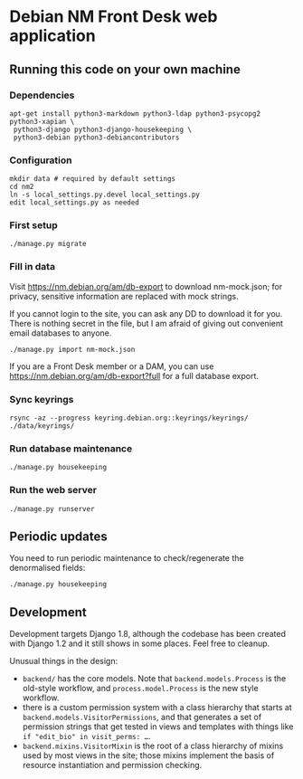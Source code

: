 Debian NM Front Desk web application
====================================

## Running this code on your own machine
### Dependencies

    apt-get install python3-markdown python3-ldap python3-psycopg2 python3-xapian \
     python3-django python3-django-housekeeping \
     python3-debian python3-debiancontributors

### Configuration

    mkdir data # required by default settings
    cd nm2
    ln -s local_settings.py.devel local_settings.py
    edit local_settings.py as needed

### First setup
    
    ./manage.py migrate

### Fill in data
Visit https://nm.debian.org/am/db-export to download nm-mock.json; for privacy,
sensitive information are replaced with mock strings.

If you cannot login to the site, you can ask any DD to download it for you.
There is nothing secret in the file, but I am afraid of giving out convenient
email databases to anyone.

    ./manage.py import nm-mock.json

If you are a Front Desk member or a DAM, you can use
https://nm.debian.org/am/db-export?full for a full database export.

### Sync keyrings
    rsync -az --progress keyring.debian.org::keyrings/keyrings/  ./data/keyrings/

### Run database maintenance
    
    ./manage.py housekeeping

### Run the web server
    
    ./manage.py runserver


## Periodic updates
You need to run periodic maintenance to check/regenerate the denormalised
fields:

    ./manage.py housekeeping


## Development
Development targets Django 1.8, although the codebase has been created with
Django 1.2 and it still shows in some places. Feel free to cleanup.

Unusual things in the design:

* `backend/` has the core models. Note that `backend.models.Process` is the
  old-style workflow, and `process.model.Process` is the new style workflow.
* there is a custom permission system with a class hierarchy that starts at
  `backend.models.VisitorPermissions`, and that generates a set of permission
  strings that get tested in views and templates with things like `if
  "edit_bio" in visit_perms: …`.
* `backend.mixins.VisitorMixin` is the root of a class hierarchy of mixins used
  by most views in the site; those mixins implement the basis of resource
  instantiation and permission checking.

